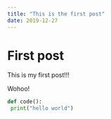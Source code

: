 ```yaml
---
title: "This is the first post"
date: 2019-12-27
---
```


# First post

This is my first post!!!

Wohoo!

```python
def code():
 print("hello world")
```

